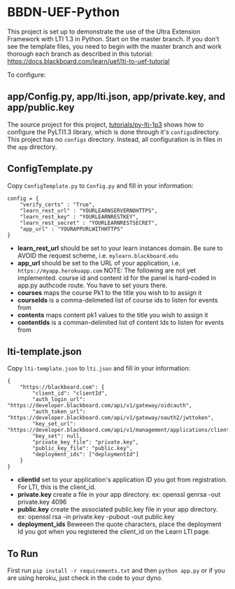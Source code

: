 # BBDN-UEF-Python

This project is set up to demonstrate the use of the Ultra Extension Framework with LTI 1.3 in Python. Start on the master branch. If you don't see the template files, you need to begin with the master branch and work thorough each branch as described in this tutorial: https://docs.blackboard.com/learn/uef/lti-to-uef-tutorial  

To configure:

## app/Config.py, app/lti.json, app/private.key, and app/public.key

The source project for this project, [tutorials/py-lti-1p3](https://docs.blackboard.com/standards/lti/tutorials/py-lti-1p3) shows how to configure the PyLTI1.3 library, which is done through it's `configs`directory. This project has no `configs` directory. Instead, all configuration is in files in the `app` directory.

## ConfigTemplate.py

Copy `ConfigTemplate.py` to `Config.py` and fill in your information:

```
config = {
    "verify_certs" : "True",
    "learn_rest_url" : "YOURLEARNSERVERNOHTTPS",
    "learn_rest_key" : "YOURLEARNRESTKEY",
    "learn_rest_secret" : "YOURLEARNRESTSECRET",
    "app_url" : "YOURAPPURLWITHHTTPS"
}
```

* **learn_rest_url** should be set to your learn instances domain. Be sure to AVOID the request scheme, i.e. `mylearn.blackboard.edu`
* **app_url** should be set to the URL of your application, i.e. `https://myapp.herokuapp.com`
NOTE: The following are not yet implemented. course id and content id for the panel is hard-coded in app.py authcode route. You have to set yours there.
* **courses** maps the course Pk1 to the title you wish to to assign it
* **courseIds** is a comma-delimeted list of course ids to listen for events from
* **contents** maps content pk1 values to the title you wish to assign it
* **contentIds** is a comman-delimited list of content Ids to listen for events from

## lti-template.json
Copy `lti-template.json` to `lti.json` and fill in your information:
```
{
    "https://blackboard.com": {
        "client_id": "clientId",
        "auth_login_url": "https://developer.blackboard.com/api/v1/gateway/oidcauth",
        "auth_token_url": "https://developer.blackboard.com/api/v1/gateway/oauth2/jwttoken",
        "key_set_url": "https://developer.blackboard.com/api/v1/management/applications/clientId/jwks.json",
        "key_set": null,
        "private_key_file": "private.key",
        "public_key_file": "public.key",
        "deployment_ids": ["deploymentId"]
    }
}
```
* **clientId** set to your application's application ID you got from registration. For LTI, this is the client_id.
* **private.key** create a file in your app directory. ex: openssl genrsa -out private.key 4096
* **public.key** create the associated public.key file in your app directory. ex: openssl rsa -in private.key -pubout -out public.key
* **deployment_ids** Beweeen the quote characters, place the deployment Id you got when you registered the client_id on the Learn LTI page.

## To Run

First run `pip install -r requirements.txt`  and then `python app.py` or if you are using heroku, just check in the code to your dyno.
